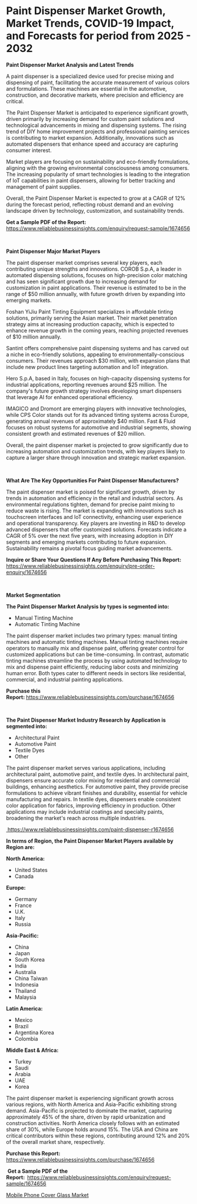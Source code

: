<p><h1>Paint Dispenser Market Growth, Market Trends, COVID-19 Impact, and Forecasts for period from 2025 - 2032</h1></p><p><strong>Paint Dispenser Market Analysis and Latest Trends</strong></p>
<p><p>A paint dispenser is a specialized device used for precise mixing and dispensing of paint, facilitating the accurate measurement of various colors and formulations. These machines are essential in the automotive, construction, and decorative markets, where precision and efficiency are critical. </p><p>The Paint Dispenser Market is anticipated to experience significant growth, driven primarily by increasing demand for custom paint solutions and technological advancements in mixing and dispensing systems. The rising trend of DIY home improvement projects and professional painting services is contributing to market expansion. Additionally, innovations such as automated dispensers that enhance speed and accuracy are capturing consumer interest. </p><p>Market players are focusing on sustainability and eco-friendly formulations, aligning with the growing environmental consciousness among consumers. The increasing popularity of smart technologies is leading to the integration of IoT capabilities in paint dispensers, allowing for better tracking and management of paint supplies. </p><p>Overall, the Paint Dispenser Market is expected to grow at a CAGR of 12% during the forecast period, reflecting robust demand and an evolving landscape driven by technology, customization, and sustainability trends.</p></p>
<p><strong>Get a Sample PDF of the Report:&nbsp;</strong> <a href="https://www.reliablebusinessinsights.com/enquiry/request-sample/1674656?utm_campaign=3499&utm_medium=2&utm_source=Github&utm_content=ia&utm_term=25032025&utm_id=paint-dispenser">https://www.reliablebusinessinsights.com/enquiry/request-sample/1674656</a></p>
<p>&nbsp;</p>
<p><strong>Paint Dispenser Major Market Players</strong></p>
<p><p>The paint dispenser market comprises several key players, each contributing unique strengths and innovations. COROB S.p.A, a leader in automated dispensing solutions, focuses on high-precision color matching and has seen significant growth due to increasing demand for customization in paint applications. Their revenue is estimated to be in the range of $50 million annually, with future growth driven by expanding into emerging markets.</p><p>Foshan YiJiu Paint Tinting Equipment specializes in affordable tinting solutions, primarily serving the Asian market. Their market penetration strategy aims at increasing production capacity, which is expected to enhance revenue growth in the coming years, reaching projected revenues of $10 million annually.</p><p>Santint offers comprehensive paint dispensing systems and has carved out a niche in eco-friendly solutions, appealing to environmentally-conscious consumers. Their revenues approach $30 million, with expansion plans that include new product lines targeting automation and IoT integration.</p><p>Hero S.p.A, based in Italy, focuses on high-capacity dispensing systems for industrial applications, reporting revenues around $25 million. The company's future growth strategy involves developing smart dispensers that leverage AI for enhanced operational efficiency.</p><p>IMAGICO and Dromont are emerging players with innovative technologies, while CPS Color stands out for its advanced tinting systems across Europe, generating annual revenues of approximately $40 million. Fast & Fluid focuses on robust systems for automotive and industrial segments, showing consistent growth and estimated revenues of $20 million.</p><p>Overall, the paint dispenser market is projected to grow significantly due to increasing automation and customization trends, with key players likely to capture a larger share through innovation and strategic market expansion.</p></p>
<p>&nbsp;</p>
<p><strong>What Are The Key Opportunities For Paint Dispenser Manufacturers?</strong></p>
<p><p>The paint dispenser market is poised for significant growth, driven by trends in automation and efficiency in the retail and industrial sectors. As environmental regulations tighten, demand for precise paint mixing to reduce waste is rising. The market is expanding with innovations such as touchscreen interfaces and IoT connectivity, enhancing user experience and operational transparency. Key players are investing in R&D to develop advanced dispensers that offer customized solutions. Forecasts indicate a CAGR of 5% over the next five years, with increasing adoption in DIY segments and emerging markets contributing to future expansion. Sustainability remains a pivotal focus guiding market advancements.</p></p>
<p><strong>Inquire or Share Your Questions If Any Before Purchasing This Report:</strong> <a href="https://www.reliablebusinessinsights.com/enquiry/pre-order-enquiry/1674656?utm_campaign=3499&utm_medium=2&utm_source=Github&utm_content=ia&utm_term=25032025&utm_id=paint-dispenser">https://www.reliablebusinessinsights.com/enquiry/pre-order-enquiry/1674656</a></p>
<p>&nbsp;</p>
<p><strong>Market Segmentation</strong></p>
<p><strong>The Paint Dispenser Market Analysis by types is segmented into:</strong></p>
<p><ul><li>Manual Tinting Machine</li><li>Automatic Tinting Machine</li></ul></p>
<p><p>The paint dispenser market includes two primary types: manual tinting machines and automatic tinting machines. Manual tinting machines require operators to manually mix and dispense paint, offering greater control for customized applications but can be time-consuming. In contrast, automatic tinting machines streamline the process by using automated technology to mix and dispense paint efficiently, reducing labor costs and minimizing human error. Both types cater to different needs in sectors like residential, commercial, and industrial painting applications.</p></p>
<p><strong>Purchase this Report:&nbsp;</strong><a href="https://www.reliablebusinessinsights.com/purchase/1674656?utm_campaign=3499&utm_medium=2&utm_source=Github&utm_content=ia&utm_term=25032025&utm_id=paint-dispenser">https://www.reliablebusinessinsights.com/purchase/1674656</a></p>
<p>&nbsp;</p>
<p><strong>The Paint Dispenser Market Industry Research by Application is segmented into:</strong></p>
<p><ul><li>Architectural Paint</li><li>Automotive Paint</li><li>Textile Dyes</li><li>Other</li></ul></p>
<p><p>The paint dispenser market serves various applications, including architectural paint, automotive paint, and textile dyes. In architectural paint, dispensers ensure accurate color mixing for residential and commercial buildings, enhancing aesthetics. For automotive paint, they provide precise formulations to achieve vibrant finishes and durability, essential for vehicle manufacturing and repairs. In textile dyes, dispensers enable consistent color application for fabrics, improving efficiency in production. Other applications may include industrial coatings and specialty paints, broadening the market's reach across multiple industries.</p></p>
<p><a href="https://www.reliablebusinessinsights.com/paint-dispenser-r1674656?utm_campaign=3499&utm_medium=2&utm_source=Github&utm_content=ia&utm_term=25032025&utm_id=paint-dispenser">&nbsp;https://www.reliablebusinessinsights.com/paint-dispenser-r1674656</a></p>
<p><strong>In terms of Region, the Paint Dispenser Market Players available by Region are:</strong></p>
<p>
    <p> <strong> North America: </strong>
        <ul>
            <li>United States</li>
            <li>Canada</li>
        </ul>
        </p> 
    <p> <strong> Europe: </strong>
        <ul>
            <li>Germany</li>
            <li>France</li>
            <li>U.K.</li>
            <li>Italy</li>
            <li>Russia</li>
        </ul>
        </p> 
    <p> <strong> Asia-Pacific: </strong>
        <ul>
            <li>China</li>
            <li>Japan</li>
            <li>South Korea</li>
            <li>India</li>
            <li>Australia</li>
            <li>China Taiwan</li>
            <li>Indonesia</li>
            <li>Thailand</li>
            <li>Malaysia</li>
        </ul>
        </p> 
    <p> <strong> Latin America: </strong>
        <ul>
            <li>Mexico</li>
            <li>Brazil</li>
            <li>Argentina Korea</li>
            <li>Colombia</li>
        </ul>
        </p> 
    <p> <strong> Middle East & Africa: </strong>
        <ul>
            <li>Turkey</li>
            <li>Saudi</li>
            <li>Arabia</li>
            <li>UAE</li>
            <li>Korea</li>
        </ul>
    </p>
    </p>
<p><p>The paint dispenser market is experiencing significant growth across various regions, with North America and Asia-Pacific exhibiting strong demand. Asia-Pacific is projected to dominate the market, capturing approximately 45% of the share, driven by rapid urbanization and construction activities. North America closely follows with an estimated share of 30%, while Europe holds around 15%. The USA and China are critical contributors within these regions, contributing around 12% and 20% of the overall market share, respectively.</p></p>
<p><strong>Purchase this Report: </strong><a href="https://www.reliablebusinessinsights.com/purchase/1674656?utm_campaign=3499&utm_medium=2&utm_source=Github&utm_content=ia&utm_term=25032025&utm_id=paint-dispenser">https://www.reliablebusinessinsights.com/purchase/1674656</a></p>
<p>&nbsp;<strong>Get a Sample PDF of the Report:&nbsp;&nbsp;</strong><a href="https://www.reliablebusinessinsights.com/enquiry/request-sample/1674656?utm_campaign=3499&utm_medium=2&utm_source=Github&utm_content=ia&utm_term=25032025&utm_id=paint-dispenser">https://www.reliablebusinessinsights.com/enquiry/request-sample/1674656</a></p>
<p><strong></strong></p>
<p><p><a href="https://github.com/mehakmiamid1/Market-Research-Report-List-1/blob/main/mobile-phone-cover-glass-market.md?utm_campaign=3499&utm_medium=2&utm_source=Github&utm_content=ia&utm_term=25032025&utm_id=paint-dispenser">Mobile Phone Cover Glass Market</a></p></p>